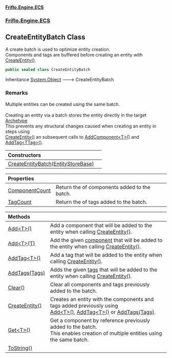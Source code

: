 #### [Friflo.Engine.ECS](index.md 'index')
### [Friflo.Engine.ECS](Friflo.Engine.ECS.md 'Friflo.Engine.ECS')

## CreateEntityBatch Class

A create batch is used to optimize entity creation.<br/>
Components and tags are buffered before creating an entity with [CreateEntity()](CreateEntityBatch.CreateEntity().md 'Friflo.Engine.ECS.CreateEntityBatch.CreateEntity()').

```csharp
public sealed class CreateEntityBatch
```

Inheritance [System.Object](https://docs.microsoft.com/en-us/dotnet/api/System.Object 'System.Object') &#129106; CreateEntityBatch

### Remarks
Multiple entities can be created using the same batch.<br/><br/>
Creating an entity via a batch stores the entity directly in the target [Archetype](Archetype.md 'Friflo.Engine.ECS.Archetype')<br/>
This prevents any structural changes caused when creating an entity in steps using<br/>[CreateEntity()](EntityStore.CreateEntity().md 'Friflo.Engine.ECS.EntityStore.CreateEntity()') an subsequent calls to [AddComponent&lt;T&gt;()](Entity.AddComponent_T_().md 'Friflo.Engine.ECS.Entity.AddComponent<T>()')
and [AddTag&lt;TTag&gt;()](Entity.AddTag_TTag_().md 'Friflo.Engine.ECS.Entity.AddTag<TTag>()').

| Constructors | |
| :--- | :--- |
| [CreateEntityBatch(EntityStoreBase)](CreateEntityBatch.CreateEntityBatch(EntityStoreBase).md 'Friflo.Engine.ECS.CreateEntityBatch.CreateEntityBatch(Friflo.Engine.ECS.EntityStoreBase)') | |

| Properties | |
| :--- | :--- |
| [ComponentCount](CreateEntityBatch.ComponentCount.md 'Friflo.Engine.ECS.CreateEntityBatch.ComponentCount') | Return the of components added to the batch. |
| [TagCount](CreateEntityBatch.TagCount.md 'Friflo.Engine.ECS.CreateEntityBatch.TagCount') | Return the of tags added to the batch. |

| Methods | |
| :--- | :--- |
| [Add&lt;T&gt;()](CreateEntityBatch.Add_T_().md 'Friflo.Engine.ECS.CreateEntityBatch.Add<T>()') | Add a component that will be added to the entity when calling [CreateEntity()](CreateEntityBatch.CreateEntity().md 'Friflo.Engine.ECS.CreateEntityBatch.CreateEntity()'). |
| [Add&lt;T&gt;(T)](CreateEntityBatch.Add_T_(T).md 'Friflo.Engine.ECS.CreateEntityBatch.Add<T>(T)') | Add the given [component](CreateEntityBatch.Add_T_(T).md#Friflo.Engine.ECS.CreateEntityBatch.Add_T_(T).component 'Friflo.Engine.ECS.CreateEntityBatch.Add<T>(T).component') that will be added to the entity when calling [CreateEntity()](CreateEntityBatch.CreateEntity().md 'Friflo.Engine.ECS.CreateEntityBatch.CreateEntity()'). |
| [AddTag&lt;T&gt;()](CreateEntityBatch.AddTag_T_().md 'Friflo.Engine.ECS.CreateEntityBatch.AddTag<T>()') | Add a tag that will be added to the entity when calling [CreateEntity()](CreateEntityBatch.CreateEntity().md 'Friflo.Engine.ECS.CreateEntityBatch.CreateEntity()'). |
| [AddTags(Tags)](CreateEntityBatch.AddTags(Tags).md 'Friflo.Engine.ECS.CreateEntityBatch.AddTags(Friflo.Engine.ECS.Tags)') | Adds the given [tags](CreateEntityBatch.AddTags(Tags).md#Friflo.Engine.ECS.CreateEntityBatch.AddTags(Friflo.Engine.ECS.Tags).tags 'Friflo.Engine.ECS.CreateEntityBatch.AddTags(Friflo.Engine.ECS.Tags).tags') that will be added to the entity when calling [CreateEntity()](CreateEntityBatch.CreateEntity().md 'Friflo.Engine.ECS.CreateEntityBatch.CreateEntity()'). |
| [Clear()](CreateEntityBatch.Clear().md 'Friflo.Engine.ECS.CreateEntityBatch.Clear()') | Clear all components and tags previously added to the batch. |
| [CreateEntity()](CreateEntityBatch.CreateEntity().md 'Friflo.Engine.ECS.CreateEntityBatch.CreateEntity()') | Creates an entity with the components and tags added previously using<br/>[Add&lt;T&gt;()](CreateEntityBatch.Add_T_().md 'Friflo.Engine.ECS.CreateEntityBatch.Add<T>()'), [AddTag&lt;T&gt;()](CreateEntityBatch.AddTag_T_().md 'Friflo.Engine.ECS.CreateEntityBatch.AddTag<T>()') or [AddTags(Tags)](CreateEntityBatch.AddTags(Tags).md 'Friflo.Engine.ECS.CreateEntityBatch.AddTags(Friflo.Engine.ECS.Tags)'). |
| [Get&lt;T&gt;()](CreateEntityBatch.Get_T_().md 'Friflo.Engine.ECS.CreateEntityBatch.Get<T>()') | Get a component by reference previously added to the batch.<br/> This enables creation of multiple entities using the same batch. |
| [ToString()](CreateEntityBatch.ToString().md 'Friflo.Engine.ECS.CreateEntityBatch.ToString()') | |
